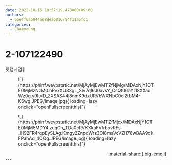 ```yaml
---
date: 2022-10-16 18:57:19.473000+09:00
authors:
  - 65eff6ab044ae8dea6816794f11a6fc1
categories:
  - Chaeyoung
---
```


# 2-107122490

<div class="post-container" markdown="1">
<div class="content-container md-sidebar__scrollwrap" markdown="1">

펫캠시점🐾
<figure markdown="1">
![](https://phinf.wevpstatic.net/MjAyMjEwMTZfNjMg/MDAxNjY1OTE0MjMzNzM0.nPvxXU33gL_SIv7qI6J0xvsY_CsQt06aYzI8XXaoWz0g.y9ItvD_ZXSAS44j8nmK9dxURVbWXNbC0cl2tbM4-K6wg.JPEG/image.jpg){ loading=lazy onclick="openFullscreen(this)"}
</figure>

<figure markdown="1">
![](https://phinf.wevpstatic.net/MjAyMjEwMTZfMjcx/MDAxNjY1OTE0MjM5MDY4.zuqCh_TDa0cRVKXkaFVfrbxvRFs-_H92FR4rqpEySLAg.Kmgy2ZnpdWrz3OI8maVcVZi178wBAA9qkFPahAd_4OQg.JPEG/image.jpg){ loading=lazy onclick="openFullscreen(this)"}
</figure>


</div>
</div>

<div style="text-align: right;" markdown="1">
<a href="https://weverse.io/fromis9/artist/2-107122490" style="text-align: right;">:material-share:{.big-emoji}</a>
</div>
---
